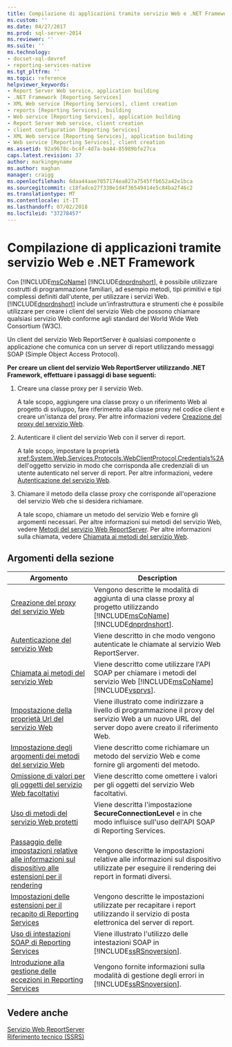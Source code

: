 ```yaml
---
title: Compilazione di applicazioni tramite servizio Web e .NET Framework | Microsoft Docs
ms.custom: ''
ms.date: 04/27/2017
ms.prod: sql-server-2014
ms.reviewer: ''
ms.suite: ''
ms.technology:
- docset-sql-devref
- reporting-services-native
ms.tgt_pltfrm: ''
ms.topic: reference
helpviewer_keywords:
- Report Server Web service, application building
- .NET Framework [Reporting Services]
- XML Web service [Reporting Services], client creation
- reports [Reporting Services], building
- Web service [Reporting Services], application building
- Report Server Web service, client creation
- client configuration [Reporting Services]
- XML Web service [Reporting Services], application building
- Web service [Reporting Services], client creation
ms.assetid: 92a9678c-bc4f-4d7a-ba44-85989bfe27ca
caps.latest.revision: 37
author: markingmyname
ms.author: maghan
manager: craigg
ms.openlocfilehash: 6daa44aae7057174ea827a7545ffb652a42e1bca
ms.sourcegitcommit: c18fadce27f330e1d4f36549414e5c84ba2f46c2
ms.translationtype: MT
ms.contentlocale: it-IT
ms.lasthandoff: 07/02/2018
ms.locfileid: "37278457"
---
```

# <a name="building-applications-using-the-web-service-and-the-net-framework"></a>Compilazione di applicazioni tramite servizio Web e .NET Framework
  Con [!INCLUDE[msCoName](../../../includes/msconame-md.md)] [!INCLUDE[dnprdnshort](../../../includes/dnprdnshort-md.md)], è possibile utilizzare costrutti di programmazione familiari, ad esempio metodi, tipi primitivi e tipi complessi definiti dall'utente, per utilizzare i servizi Web. [!INCLUDE[dnprdnshort](../../../includes/dnprdnshort-md.md)] include un'infrastruttura e strumenti che è possibile utilizzare per creare i client del servizio Web che possono chiamare qualsiasi servizio Web conforme agli standard del World Wide Web Consortium (W3C).  
  
 Un client del servizio Web ReportServer è qualsiasi componente o applicazione che comunica con un server di report utilizzando messaggi SOAP (Simple Object Access Protocol).  
  
 **Per creare un client del servizio Web ReportServer utilizzando .NET Framework, effettuare i passaggi di base seguenti:**  
  
1.  Creare una classe proxy per il servizio Web.  
  
     A tale scopo, aggiungere una classe proxy o un riferimento Web al progetto di sviluppo, fare riferimento alla classe proxy nel codice client e creare un'istanza del proxy. Per altre informazioni vedere [Creazione del proxy del servizio Web](creating-the-web-service-proxy.md).  
  
2.  Autenticare il client del servizio Web con il server di report.  
  
     A tale scopo, impostare la proprietà <xref:System.Web.Services.Protocols.WebClientProtocol.Credentials%2A> dell'oggetto servizio in modo che corrisponda alle credenziali di un utente autenticato nel server di report. Per altre informazioni, vedere [Autenticazione del servizio Web](web-service-authentication.md).  
  
3.  Chiamare il metodo della classe proxy che corrisponde all'operazione del servizio Web che si desidera richiamare.  
  
     A tale scopo, chiamare un metodo del servizio Web e fornire gli argomenti necessari. Per altre informazioni sui metodi del servizio Web, vedere [Metodi del servizio Web ReportServer](../methods/report-server-web-service-methods.md). Per altre informazioni sulla chiamata, vedere [Chiamata ai metodi del servizio Web](calling-web-service-methods.md).  
  
## <a name="in-this-section"></a>Argomenti della sezione  
  
|Argomento|Description|  
|-----------|-----------------|  
|[Creazione del proxy del servizio Web](creating-the-web-service-proxy.md)|Vengono descritte le modalità di aggiunta di una classe proxy al progetto utilizzando [!INCLUDE[msCoName](../../../includes/msconame-md.md)] [!INCLUDE[dnprdnshort](../../../includes/dnprdnshort-md.md)].|  
|[Autenticazione del servizio Web](web-service-authentication.md)|Viene descritto in che modo vengono autenticate le chiamate al servizio Web ReportServer.|  
|[Chiamata ai metodi del servizio Web](calling-web-service-methods.md)|Viene descritto come utilizzare l'API SOAP per chiamare i metodi del servizio Web [!INCLUDE[msCoName](../../../includes/msconame-md.md)] [!INCLUDE[vsprvs](../../../includes/vsprvs-md.md)].|  
|[Impostazione della proprietà Url del servizio Web](setting-the-url-property-of-the-web-service.md)|Viene illustrato come indirizzare a livello di programmazione il proxy del servizio Web a un nuovo URL del server dopo avere creato il riferimento Web.|  
|[Impostazione degli argomenti dei metodi del servizio Web](supplying-web-service-method-arguments.md)|Viene descritto come richiamare un metodo del servizio Web e come fornire gli argomenti del metodo.|  
|[Omissione di valori per gli oggetti del servizio Web facoltativi](omitting-values-for-optional-web-service-objects.md)|Viene descritto come omettere i valori per gli oggetti del servizio Web facoltativi.|  
|[Uso di metodi del servizio Web protetti](using-secure-web-service-methods.md)|Viene descritta l'impostazione **SecureConnectionLevel** e in che modo influisce sull'uso dell'API SOAP di Reporting Services.|  
|[Passaggio delle impostazioni relative alle informazioni sul dispositivo alle estensioni per il rendering](passing-device-information-settings-to-rendering-extensions.md)|Vengono descritte le impostazioni relative alle informazioni sul dispositivo utilizzate per eseguire il rendering dei report in formati diversi.|  
|[Impostazioni delle estensioni per il recapito di Reporting Services](reporting-services-delivery-extension-settings.md)|Vengono descritte le impostazioni utilizzate per recapitare i report utilizzando il servizio di posta elettronica del server di report.|  
|[Uso di intestazioni SOAP di Reporting Services](../../report-server-web-service-net-framework-soap-headers/using-reporting-services-soap-headers.md)|Viene illustrato l'utilizzo delle intestazioni SOAP in [!INCLUDE[ssRSnoversion](../../../includes/ssrsnoversion-md.md)].|  
|[Introduzione alla gestione delle eccezioni in Reporting Services](../../report-server-web-service-net-framework-exception-handling/introducing-exception-handling-in-reporting-services.md)|Vengono fornite informazioni sulla modalità di gestione degli errori in [!INCLUDE[ssRSnoversion](../../../includes/ssrsnoversion-md.md)].|  
  
## <a name="see-also"></a>Vedere anche  
 [Servizio Web ReportServer](../report-server-web-service.md)   
 [Riferimento tecnico &#40;SSRS&#41;](../../technical-reference-ssrs.md)  
  
  
